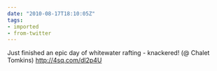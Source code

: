 ```yaml
---
date: "2010-08-17T18:10:05Z"
tags:
- imported
- from-twitter
---
```

Just finished an epic day of whitewater rafting - knackered\! \(@ Chalet Tomkins\) http://4sq.com/dl2p4U
